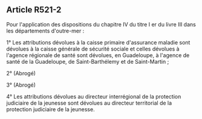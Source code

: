## Article R521-2

Pour l'application des dispositions du chapitre IV du titre I er du livre III dans les départements d'outre-mer :

1° Les attributions dévolues à la caisse primaire d'assurance maladie sont dévolues à la caisse générale de
sécurité sociale et celles dévolues à l'agence régionale de santé sont dévolues, en Guadeloupe, à l'agence de
santé de la Guadeloupe, de Saint-Barthélemy et de Saint-Martin ;

2° (Abrogé)

3° (Abrogé)

4° Les attributions dévolues au directeur interrégional de la protection judiciaire de la jeunesse sont dévolues
au directeur territorial de la protection judiciaire de la jeunesse.

